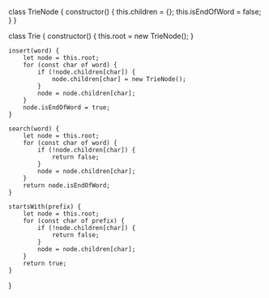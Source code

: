 class TrieNode {
    constructor() {
        this.children = {};
        this.isEndOfWord = false;
    }
}

class Trie {
    constructor() {
        this.root = new TrieNode();
    }

    insert(word) {
        let node = this.root;
        for (const char of word) {
            if (!node.children[char]) {
                node.children[char] = new TrieNode();
            }
            node = node.children[char];
        }
        node.isEndOfWord = true;
    }

    search(word) {
        let node = this.root;
        for (const char of word) {
            if (!node.children[char]) {
                return false;
            }
            node = node.children[char];
        }
        return node.isEndOfWord;
    }

    startsWith(prefix) {
        let node = this.root;
        for (const char of prefix) {
            if (!node.children[char]) {
                return false;
            }
            node = node.children[char];
        }
        return true;
    }
}
